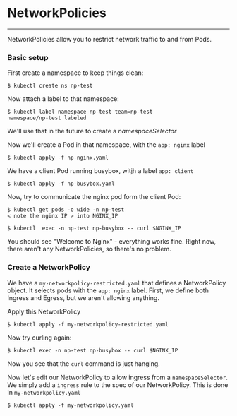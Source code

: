 
# NetworkPolicies
---

NetworkPolicies allow you to restrict network traffic to and from Pods.

### Basic setup
First create a namespace to keep things clean:

```
$ kubectl create ns np-test
```

Now attach a label to that namespace:

```
$ kubectl label namespace np-test team=np-test
namespace/np-test labeled
```
We'll use that in the future to create a _namespaceSelector_

Now we'll create a Pod in that namespace, with the `app: nginx` label
```
$ kubectl apply -f np-nginx.yaml
```

We have a client Pod running busybox, witjh a label `app: client`
```
$ kubectl apply -f np-busybox.yaml
```

Now, try to communicate the nginx pod form the client Pod:
```
$ kubectl get pods -o wide -n np-test
< note the nginx IP > into NGINX_IP

$ kubectl  exec -n np-test np-busybox -- curl $NGINX_IP
```
You should see "Welcome to Nginx" - everything works fine.
Right now, there aren't any NetworkPolicies, so there's no problem.

### Create a NetworkPolicy
We have a `my-networkpolicy-restricted.yaml` that defines a NetworkPolicy object.
It selects pods with the `app: nginx` label.
First, we define both Ingress and Egress, but we aren't allowing anything.

Apply this NetworkPolicy
```
$ kubectl apply -f my-networkpolicy-restricted.yaml
```

Now try curling again:
```
$ kubectl exec -n np-test np-busybox -- curl $NGINX_IP
```

Now you see that the `curl` command is just hanging.

Now let's edit our NetworkPolicy to allow ingress from a `namespaceSelector`. 
We simply add a `ingress` rule to the spec of our NetworkPolicy. This is done in `my-networkpolicy.yaml` 

```
$ kubectl apply -f my-networkpolicy.yaml
```
